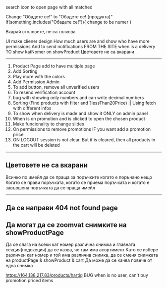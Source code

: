 search icon to open page with all matched

Change "Обадете се!" to "Обадете се! {продукта}"
If(something.includes("Обадете се!")){
change to be numer
}

Вкарай столовете, не са толкова

UI
make cliener design
How much users are and show who have more permissions
And to send notifications FROM THE SITE when is a delivery
TO show katNomer on showProduct
Цветовете не са вкарани

---

1. Product Page add to have multiple page
2. Add Sorting
3. Play more with the colors
4. Add Permission Admin
5. To add button, remove all unverified users
6. To resend verification account
7. bug with showing only numbers and can write decimal numbers
8. Sorting (Find products with filter and ?lessThan20Price)
   || Using fetch with different infos
9. To show when delivery is made and show it ONLY on admin panel
10. When is on promotion and is clicked to open the chosen product
11. Make funcionality to change slides
12. On permissions to remove promotions IF you want add a promotion price
13. ON LOGOUT session is not clear. But if is cleared, then all products in the cart will be deleted

---

## Цветовете не са вкарани

Всичко по имейл да се праща за поръчките когато е поръчано нещо
Когато се прави поръчката, когато се приема поръчката и когато е завършена поръчката да се праща имейл

---

## Да се направи 404 not found page

## Да могат да се zoomvat снимките на showProductPage

Да се слага на всеки кат номер различна снимка и главната секция(подскеция) да се казва, че там има асортимент
Като се избере различен кат номер и той има различна снимка, да се сменя снимката на productPage & showProduct & cart
Да може да се качва повече от една снимка

https://164.138.217.83/products/hartiq BUG when is no user, can't buy promotion priced items
